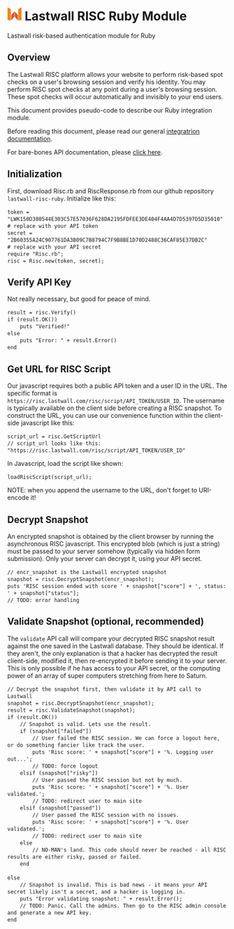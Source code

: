 # ![Lastwall Logo](logo.png) Lastwall RISC Ruby Module

Lastwall risk-based authentication module for Ruby

## Overview

The Lastwall RISC platform allows your website to perform risk-based spot checks on a user's browsing session and verify his identity. You may perform RISC spot checks at any point during a user's browsing session. These spot checks will occur automatically and invisibly to your end users.

This document provides pseudo-code to describe our Ruby integration module.

Before reading this document, please read our general [integratrion documentation](Integration.md).

For bare-bones API documentation, please [click here](API.md).


## Initialization

First, download Risc.rb and RiscResponse.rb from our github repository `lastwall-risc-ruby`. Initialize like this:

```
token = "LWK150D380544E303C57E57036F628DA2195FDFEE3DE404F4AA4D7D5397D5D35010"   # replace with your API token
secret = "2B60355A24C907761DA3B09C7B8794C7F9B8BE1D70D2488C36CAF85E37DB2C"       # replace with your API secret
require "Risc.rb";
risc = Risc.new(token, secret);
```


## Verify API Key

Not really necessary, but good for peace of mind.

```
result = risc.Verify()
if (result.OK())
	puts "Verified!"
else
	puts "Error: " + result.Error()
end
```


## Get URL for RISC Script

Our javascript requires both a public API token and a user ID in the URL. The specific format is `https://risc.lastwall.com/risc/script/API_TOKEN/USER_ID`. The username is typically available on the client side before creating a RISC snapshot. To construct the URL, you can use our convenience function within the client-side javascript like this:

```
script_url = risc.GetScriptUrl
// script_url looks like this: "https://risc.lastwall.com/risc/script/API_TOKEN/USER_ID"
```

In Javascript, load the script like shown:
```
loadRiscScript(script_url);
```

NOTE: when you append the username to the URL, don't forget to URI-encode it!


## Decrypt Snapshot

An encrypted snapshot is obtained by the client browser by running the asynchronous RISC javascript. This encrypted blob (which is just a string) must be passed to your server somehow (typically via hidden form submission). Only your server can decrypt it, using your API secret.

```
// encr_snapshot is the Lastwall encrypted snapshot
snapshot = risc.DecryptSnapshot(encr_snapshot);
puts 'RISC session ended with score ' + snapshot["score"] + ', status: ' + snapshot["status"];
// TODO: error handling
```


## Validate Snapshot (optional, recommended)

The `validate` API call will compare your decrypted RISC snapshot result against the one saved in the Lastwall database. They should be identical. If they aren't, the only explanation is that a hacker has decrypted the result client-side, modified it, then re-encrypted it before sending it to your server. This is only possible if he has access to your API secret, or the computing power of an array of super computers stretching from here to Saturn.

```
// Decrypt the snapshot first, then validate it by API call to Lastwall
snapshot = risc.DecryptSnapshot(encr_snapshot);
result = risc.ValidateSnapshot(snapshot);
if (result.OK())
    // Snapshot is valid. Lets use the result.
    if (snapshot["failed"])
        // User failed the RISC session. We can force a logout here, or do something fancier like track the user.
        puts 'Risc score: ' + snapshot["score"] + '%. Logging user out...';
        // TODO: force logout
    elsif (snapshot["risky"])
        // User passed the RISC session but not by much.
        puts 'Risc score: ' + snapshot["score"] + '%. User validated.';
        // TODO: redirect user to main site
    elsif (snapshot["passed"])
        // User passed the RISC session with no issues.
        puts 'Risc score: ' + snapshot["score"] + '%. User validated.';
        // TODO: redirect user to main site
    else
        // NO-MAN's land. This code should never be reached - all RISC results are either risky, passed or failed.
    end

else
    // Snapshot is invalid. This is bad news - it means your API secret likely isn't a secret, and a hacker is logging in.
	puts "Error validating snapshot: " + result.Error();
    // TODO: Panic. Call the admins. Then go to the RISC admin console and generate a new API key.
end
```
